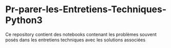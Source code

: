 # Pr-parer-les-Entretiens-Techniques-Python3
Ce repository contient des notebooks contenant les problèmes souvent posés dans les entretiens techniques avec les solutions associées
